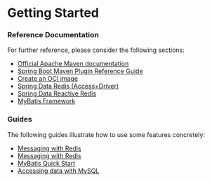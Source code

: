# Getting Started

### Reference Documentation

For further reference, please consider the following sections:

* [Official Apache Maven documentation](https://maven.apache.org/guides/index.html)
* [Spring Boot Maven Plugin Reference Guide](https://docs.spring.io/spring-boot/docs/3.2.6/maven-plugin/reference/html/)
* [Create an OCI image](https://docs.spring.io/spring-boot/docs/3.2.6/maven-plugin/reference/html/#build-image)
* [Spring Data Redis (Access+Driver)](https://docs.spring.io/spring-boot/docs/3.2.6/reference/htmlsingle/index.html#data.nosql.redis)
* [Spring Data Reactive Redis](https://docs.spring.io/spring-boot/docs/3.2.6/reference/htmlsingle/index.html#data.nosql.redis)
* [MyBatis Framework](https://mybatis.org/spring-boot-starter/mybatis-spring-boot-autoconfigure/)

### Guides

The following guides illustrate how to use some features concretely:

* [Messaging with Redis](https://spring.io/guides/gs/messaging-redis/)
* [Messaging with Redis](https://spring.io/guides/gs/messaging-redis/)
* [MyBatis Quick Start](https://github.com/mybatis/spring-boot-starter/wiki/Quick-Start)
* [Accessing data with MySQL](https://spring.io/guides/gs/accessing-data-mysql/)

